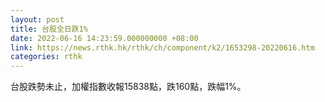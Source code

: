 ```yaml
---
layout: post
title: 台股全日跌1%
date: 2022-06-16 14:23:59.000000000 +08:00
link: https://news.rthk.hk/rthk/ch/component/k2/1653298-20220616.htm
categories: rthk
---
```


台股跌勢未止，加權指數收報15838點，跌160點，跌幅1%。
